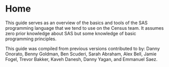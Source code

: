 # Home

This guide serves as an overview of the basics and tools of the SAS programming language that we tend to use on the Census team. It assumes zero prior knowledge about SAS but some knowledge of basic programming principles. 

This guide was compiled from previous versions contributed to by: Danny Onorato, Benny Goldman, Ben Scuderi, Sarah Abraham, Alex Bell, Jamie Fogel, Trevor Bakker, Kaveh Danesh, Danny Yagan, and Emmanuel Saez.  
